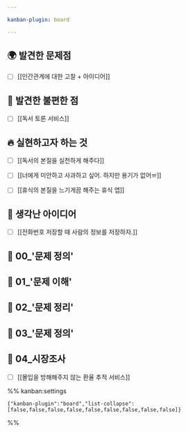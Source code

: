```yaml
---

kanban-plugin: board

---
```


## 🌍 발견한 문제점

- [ ] [[인간관계에 대한 고찰 + 아이디어]]


## 💊 발견한 불편한 점

- [ ] [[독서 토론 서비스]]


## 🔥 실현하고자 하는 것

- [ ] [[독서의 본질을 실천하게 해주다]]
- [ ] [[너에게 미안하고 사과하고 싶어. 하지만 용기가 없어ㅠ]]
- [ ] [[휴식의 본질을 느기게끔 해주는 휴식 앱]]


## 🧐 생각난 아이디어

- [ ] [[전화번호 저장할 때 사람의 정보를 저장하자.]]


## 🤔  00_'문제 정의'



## 🤔  01_'문제 이해'



## 🤔  02_'문제 정리'



## 🤔  03_'문제 정의'



## 🍷 04_시장조사

- [ ] [[몰입을 방해해주지 않는 환율 추적 서비스]]




%% kanban:settings
```
{"kanban-plugin":"board","list-collapse":[false,false,false,false,false,false,false,false,false]}
```
%%